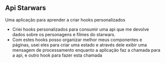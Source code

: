 ## Api Starwars

Uma aplicação para aprender a criar hooks personalizados

* Criei hooks personalizados para consumir uma api que me devolve dados sobre os personagens e filmes do starwars.
* Com estes hooks posso organizar melhor meus componentes e páginas, usei eles para criar uma estado e através dele exibir uma mensagem de processamento enquanto a aplicação faz a chamada para a api, e outro hook para fazer esta chamada